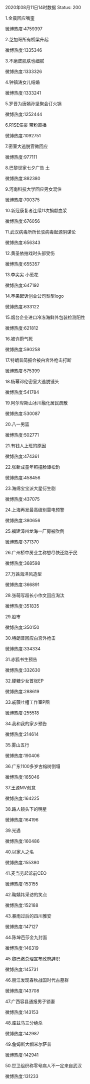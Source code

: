 2020年08月11日14时数据
Status: 200

1.金晨回应嘴歪

微博热度:4759397

2.芝加哥所有桥梁升起

微博热度:1335346

3.不磨皮肌肤也细腻

微博热度:1333326

4.钟镇涛女儿结婚

微博热度:1333241

5.罗晋为唐嫣孙坚聚会订火锅

微博热度:1252444

6.R1SE任豪 带粉直播

微博热度:1092751

7.密室大逃脱官微回应

微博热度:977111

8.巴黎世家七夕广告 土

微博热度:882380

9.河南科技大学回应男女混住

微博热度:700375

10.新冠康复者连续11次捐献血浆

微博热度:676056

11.武汉病毒所所长驳病毒起源阴谋论

微博热度:656343

12.黄圣依拍戏时头部受伤

微博热度:655357

13.李尖尖 小葱花

微博热度:647192

14.苹果起诉创业公司梨型logo

微博热度:633122

15.烟台企业进口冷冻海鲜外包装检测阳性

微博热度:621812

16.被许蔚气死

微博热度:590258

17.特朗普简报会被白宫外枪击打断

微博热度:575399

18.杨幂邓伦密室大逃脱镜头

微博热度:541784

19.阿尔卑斯山冰川融化居民疏散

微博热度:530087

20.八一男篮

微博热度:502771

21.有钱人上班的原因

微博热度:474361

22.张新成童年照撞脸谭松韵

微博热度:458456

23.海绵宝宝派大星衍生剧

微博热度:437075

24.上海再发最高级别雷电预警

微博热度:380656

25.福建漳州龙海一厂房被吹倒

微博热度:371370

26.广州桥中房业主称想尽快还路于民

微博热度:368598

27.万茜海洋风造型

微博热度:366891

28.张萌写超长小作文回应淘汰

微博热度:351835

29.股市

微博热度:350150

30.特朗普回应白宫外枪击

微博热度:334334

31.赤狐书生预告

微博热度:332630

32.硬糖少女首张EP

微博热度:288619

33.戚薇吐槽工作室P图

微博热度:255518

34.我和我的家乡预告

微博热度:214614

35.雾山五行

微博热度:190406

36.广东1100多岁古榕树倒塌

微博热度:165046

37.王源MV创意

微博热度:164225

38.路人镜头下的明星

微博热度:164196

39.光遇

微博热度:160486

40.以家人之名

微博热度:155380

41.麦当劳起诉前CEO

微博热度:153155

42.鞠婧祎采访的笑点

微博热度:152188

43.暴雨过后的四川雅安

微博热度:147127

44.陈坤芭莎金九封面

微博热度:146319

45.黎巴嫩总理宣布政府辞职

微博热度:145731

46.丽江发现春秋战国时代古墓群

微博热度:143708

47.广西容县通报男子锁妻

微博热度:143153

48.库兹马三分绝杀

微博热度:142987

49.詹姆斯大帽米尔萨普

微博热度:142941

50.世卫组织称零号病人不一定来自武汉

微博热度:131233

